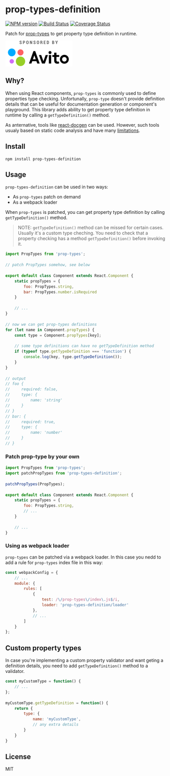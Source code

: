 # prop-types-definition

[![NPM version](https://img.shields.io/npm/v/prop-types-definition.svg)](https://www.npmjs.com/package/prop-types-definition)
[![Build Status](https://travis-ci.org/avito-tech/prop-types-definition.svg?branch=master)](https://travis-ci.org/avito-tech/prop-types-definition)
[![Coverage Status](https://coveralls.io/repos/github/avito-tech/prop-types-definition/badge.svg?branch=master)](https://coveralls.io/github/avito-tech/prop-types-definition?branch=master)

Patch for [prop-types](https://github.com/facebook/prop-types) to get property type definition in runtime.

[![Sponsored by Avito](avito.svg)](https://www.avito.ru/)

## Why?

When using React components, `prop-types` is commonly used to define properties type checking. Unfortunally, `prop-type` doesn't provide definition details that can be useful for documentation generation or component's playground. This library adds ability to get property type definition in runtime by calling a `getTypeDefinition()` method.

As anternative, tools like [react-docgen](https://github.com/reactjs/react-docgen) can be used. However, such tools usualy based on static code analysis and have many [limitations](https://github.com/reactjs/react-docgen#guidelines-for-default-resolvers-and-handlers).

## Install

```
npm install prop-types-definition
```

## Usage

`prop-types-definition` can be used in two ways:

- As `prop-types` patch on demand
- As a webpack loader

When `prop-types` is patched, you can get property type definition by calling `getTypeDefinition()` method.

> NOTE: `getTypeDefinition()` method can be missed for certain cases. Usually it's a custom type cheching. You need to check that a property checking has a method `getTypeDefinition()` before invoking it.

```js
import PropTypes from 'prop-types';

// patch PropTypes somehow, see below

export default class Component extends React.Component {
    static propTypes = {
        foo: PropTypes.string,
        bar: PropTypes.number.isRequired
    }

    // ...
}

// now we can get prop-types definitions
for (let name in Component.propTypes) {
    const type = Component.propTypes[key];

    // some type definitions can have no getTypeDefinition method
    if (typeof type.getTypeDefinition === 'function') {
        console.log(key, type.getTypeDefinition());
    }
}

// output
// foo {
//     required: false,
//     type: {
//         name: 'string'
//     }
// }
// bar: {
//     required: true,
//     type: {
//         name: 'number'
//     }
// }
```

### Patch prop-type by your own

```js
import PropTypes from 'prop-types';
import patchPropTypes from 'prop-types-definition';

patchPropTypes(PropTypes);

export default class Component extends React.Component {
    static propTypes = {
        foo: PropTypes.string,
        // ...
    }

    // ...
}
```

### Using as webpack loader

`prop-types` can be patched via a webpack loader. In this case you nedd to add a rule for `prop-types` index file in this way:

```js
const webpackConfig = {
    // ...
    module: {
        rules: [
            {
                test: /\/prop-types\/index\.js$/i,
                loader: 'prop-types-definition/loader'
            },
            // ...
        ]
    }
};
```

## Custom property types

In case you're implementing a custom property validator and want geting a definition details, you need to add `getTypeDefinition()` method to a validator.

```js
const myCustomType = function() {
    // ...
};

myCustomType.getTypeDefinition = function() {
    return {
        type: {
            name: 'myCustomType',
            // any extra details
        }
    }
}
```

## License

MIT
